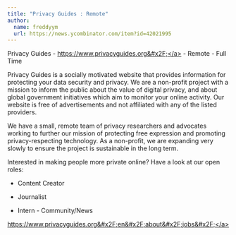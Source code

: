 ```yaml
---
title: "Privacy Guides : Remote"
author:
  name: freddyym
  url: https://news.ycombinator.com/item?id=42021995
---
```

Privacy Guides - <a href="https:&#x2F;&#x2F;www.privacyguides.org&#x2F;" rel="nofollow">https:&#x2F;&#x2F;www.privacyguides.org&#x2F;</a> - Remote - Full Time

Privacy Guides is a socially motivated website that provides information for protecting your data security and privacy. We are a non-profit project with a mission to inform the public about the value of digital privacy, and about global government initiatives which aim to monitor your online activity. Our website is free of advertisements and not affiliated with any of the listed providers.

We have a small, remote team of privacy researchers and advocates working to further our mission of protecting free expression and promoting privacy-respecting technology. As a non-profit, we are expanding very slowly to ensure the project is sustainable in the long term.

Interested in making people more private online? Have a look at our open roles:

- Content Creator

-  Journalist

- Intern - Community&#x2F;News

<a href="https:&#x2F;&#x2F;www.privacyguides.org&#x2F;en&#x2F;about&#x2F;jobs&#x2F;" rel="nofollow">https:&#x2F;&#x2F;www.privacyguides.org&#x2F;en&#x2F;about&#x2F;jobs&#x2F;</a>
<JobApplication />
